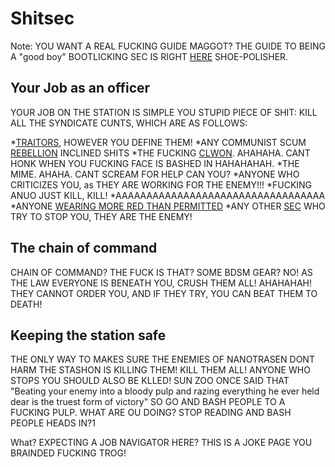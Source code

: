 # Shitsec
Note: YOU WANT A REAL FUCKING GUIDE MAGGOT? THE GUIDE TO BEING A "good boy" BOOTLICKING SEC IS RIGHT [HERE](Security.md) SHOE-POLISHER.

## Your Job as an officer
YOUR JOB ON THE STATION IS SIMPLE YOU STUPID PIECE OF SHIT: KILL ALL THE SYNDICATE CUNTS, WHICH ARE AS FOLLOWS: 

*[TRAITORS](\3_HowToPlay\Jobs\Antagonist_roles\Traitor.md), HOWEVER YOU DEFINE THEM!
*ANY COMMUNIST SCUM [REBELLION](Cargonia.md) INCLINED SHITS
*THE FUCKING [CLWON](\3_HowToPlay\Jobs\Civilian_roles\Entertainment_Roles\Clown.md). AHAHAHA. CANT HONK WHEN YOU FUCKING FACE IS BASHED IN HAHAHAHAH.
*THE MIME. AHAHA. CANT SCREAM FOR HELP CAN YOU?
*ANYONE WHO CRITICIZES YOU, as THEY ARE WORKING FOR THE ENEMY!!!
*FUCKING ANUO JUST KILL, KILL!
*AAAAAAAAAAAAAAAAAAAAAAAAAAAAAAAAAA
*ANYONE [WEARING MORE RED THAN PERMITTED](Nuclear-Emergency.md)
*ANY OTHER [SEC](Security.md) WHO TRY TO STOP YOU, THEY ARE THE ENEMY!

## The chain of command
CHAIN OF COMMAND? THE FUCK IS THAT? SOME BDSM GEAR? NO! AS THE LAW EVERYONE IS BENEATH YOU, CRUSH THEM ALL! AHAHAHAH! THEY CANNOT ORDER YOU, AND IF THEY TRY, YOU CAN BEAT THEM TO DEATH!
## Keeping the station safe
THE ONLY WAY TO MAKES SURE THE ENEMIES OF NANOTRASEN DONT HARM THE STASHON IS KILLING THEM! KILL THEM ALL! ANYONE WHO STOPS YOU SHOULD ALSO BE KLLED! SUN ZOO ONCE SAID THAT "Beating your enemy into a bloody pulp and razing everything he ever held dear is the truest form of victory" SO GO AND BASH PEOPLE TO A FUCKING PULP. WHAT ARE OU DOING? STOP READING AND BASH PEOPLE HEADS IN?1






What? EXPECTING A JOB NAVIGATOR HERE? THIS IS A JOKE PAGE YOU BRAINDED FUCKING TROG!
